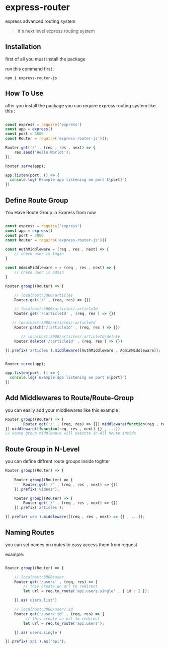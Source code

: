 # express-router
express advanced routing system

> it`s next level express routing system

## Installation

first of all you must install the package

run this command first : 
```
npm i express-router-js
```

## How To Use

after you install the package you can require express routing system like this :
```js

const express = require('express')
const app = express()
const port = 3000
const Router = require('express-router-js')();

Router.get('/' , (req , res , next) => {
    res.send('Hello World!');
});

Router.serve(app);

app.listen(port, () => {
  console.log(`Example app listening on port ${port}`)
})
```
## Define Route Group

You Have Route Group in Express from now

```js

const express = require('express')
const app = express()
const port = 3000
const Router = require('express-router-js')()

const AuthMiddleware = (req , res , next) => {
    // check user is login
}

const AdminMiddleware = = (req , res , next) => {
    // check user is admin
}

Router.group((Router) => {

    // localhost:3000/articles
    Router.get('/' , (req, res) => {}) 

    // localhost:3000/articles/:articleId
    Router.get('/:articleId' , (req, res ) => {})

   // localhost:3000/articles/:articleId
    Router.patch('/:articleId' , (req, res ) => {})

       // localhost:3000/articles/:articleId/delete
    Router.delete('/:articleId' , (req, res ) => {})

}).prefix('articles').middleware([AuthMiddleware , AdminMiddleware]);


Router.serve(app);

app.listen(port, () => {
  console.log(`Example app listening on port ${port}`)
})
```

## Add Middlewares to Route/Route-Group

you can easily add your middlewares like this example :
```js
Router.group((Router) => {
        Router.get('/' , (req, res) => {}).middleware(function(req , res , next) {})
}).middleware([function(req, res , next) {} , ...])
// Route group middleware will execute in All Route inside
```

## Route Group in N-Level

you can define diffrent route groups inside toghter

```js
Router.group((Router) => {
    
    Router.group((Router) => {
        Router.get('/' , (req , res , next) => {})
    }).prefix('videos');

    Router.group((Router) => {
        Router.get('/' , (req , res , next) => {})
    }).prefix('articles');

}).prefix('web').middleware([(req , res , next) => {} , ...]);
```

## Naming Routes

you can set names on routes to easy access them from request

example:

```js 

Router.group((Router) => {

    // localhost:3000/user
    Router.get('/users' , (req, res) => {
        // this create an url to redirect
        let url = req.to_route('api.users.single' , { id : 2 });

    }).as('users.list')

    // localhost:3000/user/:id
    Router.get('/user/:id' , (req, res) => {
         // this create an url to redirect
        let url = req.to_route('api.users');

    }).as('users.single')

}).prefix('api').as('api');

```

